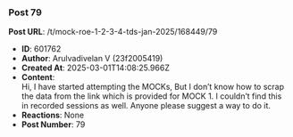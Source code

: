 ### Post 79
**Post URL**: /t/mock-roe-1-2-3-4-tds-jan-2025/168449/79
- **ID**: 601762
- **Author**: Arulvadivelan V (23f2005419)
- **Created At**: 2025-03-01T14:08:25.966Z
- **Content**:  
  Hi,
I have started attempting the MOCKs, But I don’t know how to scrap the data from the link which is provided for MOCK 1.
I couldn’t find this in recorded sessions as well. Anyone please suggest a way to do it.
- **Reactions**: None
- **Post Number**: 79

